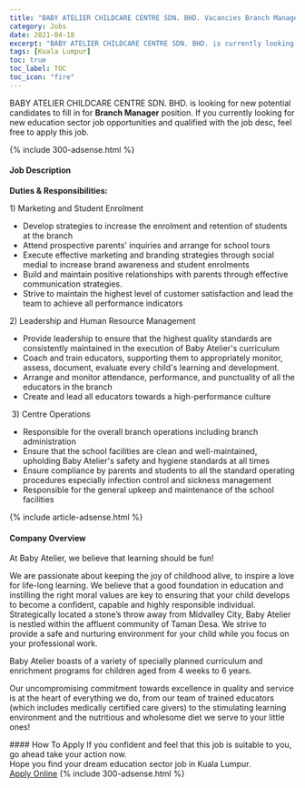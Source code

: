 ```yaml
---
title: "BABY ATELIER CHILDCARE CENTRE SDN. BHD. Vacancies Branch Manager" 
category: Jobs 
date: 2021-04-18 
excerpt: "BABY ATELIER CHILDCARE CENTRE SDN. BHD. is currently looking for suitable person to fill in the Branch Manager which positioned at Kuala Lumpur" 
tags: [Kuala Lumpur] 
toc: true 
toc_label: TOC 
toc_icon: "fire" 
--- 
```


<p>BABY ATELIER CHILDCARE CENTRE SDN. BHD. is looking for new potential candidates to fill in for <b>Branch Manager</b> position. If you currently looking for new education sector job opportunities and qualified with the job desc, feel free to apply this job.
</p>{% include 300-adsense.html %} 
<div><div><h4>Job Description</h4></div><div><div><span><div><p><strong>Duties &amp; Responsibilities:</strong></p><p><span>1) Marketing and Student Enrolment</span></p><ul><li>Develop strategies to increase the enrolment and retention of students at the branch</li><li>Attend prospective parents' inquiries and arrange for school tours</li><li>Execute effective marketing and branding strategies through social medial to increase brand awareness and student enrolments</li><li><span>Build and maintain positive relationships with parents through effective communication strategies.</span></li><li>Strive to maintain the highest level of customer satisfaction and lead the team to achieve all performance indicators</li></ul><p>2) Leadership and Human Resource Management</p><ul><li><span>Provide leadership to ensure that the highest quality standards are consistently maintained in the execution of Baby Atelier's curriculum</span></li><li>Coach and train educators, supporting them to appropriately monitor, <span>assess, document, evaluate every child's learning and development.</span></li><li>Arrange and monitor attendance, performance, and punctuality of all the educators in the branch</li><li>Create and lead all educators towards a high-performance culture</li></ul><p><span>&#160;3) Centre Operations</span></p><ul><li>Responsible for the overall branch operations including branch administration</li><li>Ensure that the school facilities are clean and well-maintained, upholding Baby Atelier's safety and hygiene standards at all times</li><li>Ensure compliance by parents and students to all the standard operating procedures especially infection control and sickness management</li><li>Responsible for the general upkeep and maintenance of the school facilities</li></ul></div></span></div></div></div> 
{% include article-adsense.html %} 
<div><div><h4>Company Overview</h4></div><div><div><span><div><p>At Baby Atelier, we believe that learning should be fun!</p><p>We are passionate about keeping the joy of childhood alive, to inspire a love for life-long learning. We believe that a good foundation in education and instilling the right moral values are key to ensuring that your child develops to become a confident, capable and highly responsible individual. Strategically located a stone&#8217;s throw away from Midvalley City, Baby Atelier is nestled within the affluent community of Taman Desa. We strive to provide a safe and nurturing environment for your child while you focus on your professional work.</p><p>Baby Atelier boasts of a variety of specially planned curriculum and enrichment programs for children aged from 4 weeks to 6 years.</p><p>Our uncompromising commitment towards excellence in quality and service is at the heart of everything we do, from our team of trained educators (which includes medically certified care givers) to the stimulating learning environment and the nutritious and wholesome diet we serve to your little ones!</p></div></span></div></div></div> 
#### How To Apply 
If you confident and feel that this job is suitable to you, go ahead take your action now. <br/> 
Hope you find your dream education sector job in Kuala Lumpur. <br/> 
<a href="https://www.jobstreet.com.my/en/job/branch-manager-4540608?jobId=jobstreet-my-job-4540608" class="btn btn--info" target="_blank" rel="nofollow noopenner">Apply Online</a> 
{% include 300-adsense.html %} 